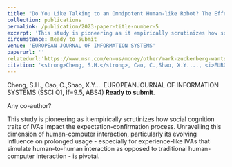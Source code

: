 ```yaml
---
title: "Do You Like Talking to an Omnipotent Human-like Robot? The Effect of High Anthropomorphism in Intelligent Virtual Assistants on Consumer Confirmation."
collection: publications
permalink: /publication/2023-paper-title-number-5
excerpt: 'This study is pioneering as it empirically scrutinizes how social cognition traits of IVAs impact the expectation-confirmation process. Unravelling this dimension of human-computer interaction, particularly its evolving influence on prolonged usage - especially for experience-like IVAs that simulate human-to-human interaction as opposed to traditional human-computer interaction - is pivotal.'
circumstance: Ready to submit
venue: 'EUROPEAN JOURNAL OF INFORMATION SYSTEMS'
paperurl: ''
relatedurl:'https://www.msn.com/en-us/money/other/mark-zuckerberg-wants-you-to-have-your-own-jarvis-ai-is-coming-to-instagram-messenger-and-whatsapp/ar-AA1hojJ3'
citation: '<strong>Cheng, S.H.</strong>, Cao, C.,Shao, X.Y...., <i>EUROPEANJOURNAL OF INFORMATION SYSTEMS (SSCI Q1, If=9.5, ABS4)</i>, Ready to submit.'
---
```


Cheng, S.H., Cao, C.,Shao, X.Y.... EUROPEANJOURNAL OF INFORMATION SYSTEMS (SSCI Q1, If=9.5, ABS4) **Ready to submit**.

Any co-author?

This study is pioneering as it empirically scrutinizes how social cognition traits of IVAs impact the expectation-confirmation process. Unravelling this dimension of human-computer interaction, particularly its evolving influence on prolonged usage - especially for experience-like IVAs that simulate human-to-human interaction as opposed to traditional human-computer interaction - is pivotal.

